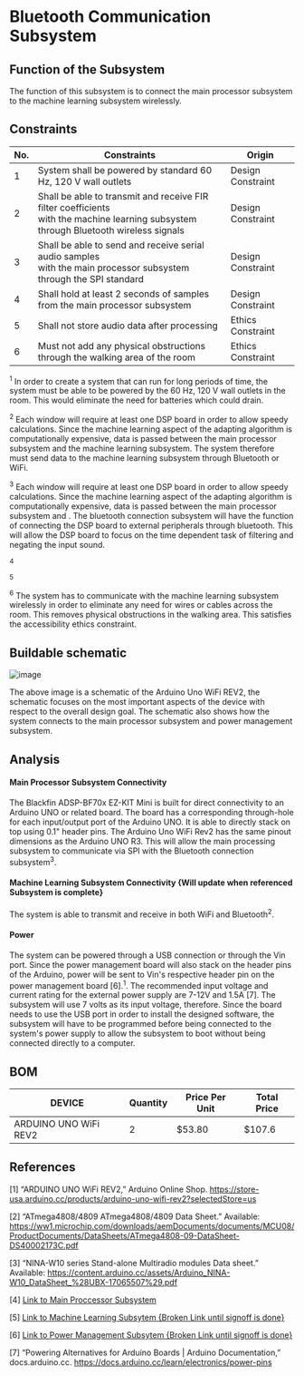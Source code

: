 # Bluetooth Communication Subsystem

## Function of the Subsystem

The function of this subsystem is to connect the main processor subsystem to the machine learning subsystem wirelessly.

## Constraints

| No. | Constraints                                                           | Origin            |
| --- | --------------------------------------------------------------------- | ----------------- |
| 1   | System shall be powered by standard 60 Hz, 120 V wall outlets         | Design Constraint |
| 2   | Shall be able to transmit and receive FIR filter coefficients<br>with the machine learning subsystem through Bluetooth wireless signals| Design Constraint |
| 3   | Shall be able to send and receive serial audio samples<br> with the main processor subsystem through the SPI standard | Design Constraint |
| 4   | Shall hold at least 2 seconds of samples from the main processor subsystem                   | Design Constraint |
| 5   | Shall not store audio data after processing                           | Ethics Constraint |
| 6   | Must not add any physical obstructions through the walking area of the room       | Ethics Constraint |

<sup>1</sup> In order to create a system that can run for long periods of time, the system must be able to be powered by the 60 Hz, 120 V wall outlets in the room. This would eliminate the need for batteries which could drain.

<sup>2</sup> Each window will require at least one DSP board in order to allow speedy calculations. Since the machine learning aspect of the adapting algorithm is computationally expensive, data is passed between the main processor subsystem and the machine learning subsystem. The system therefore must send data to the machine learning subsystem through Bluetooth or WiFi.



<sup>3</sup> Each window will require at least one DSP board in order to allow speedy calculations. Since the machine learning aspect of the adapting algorithm is computationally expensive, data is passed between the main processor subsystem and . The bluetooth connection subsystem will have the function of connecting the DSP board to external peripherals through bluetooth. This will allow the DSP board to focus on the time dependent task of filtering and negating the input sound.

<sup>4</sup>

<sup>5</sup>

<sup>6</sup> The system has to communicate with the machine learning subsystem wirelessly in order to eliminate any need for wires or cables across the room. This removes physical obstructions in the walking area. This satisfies the accessibility ethics constraint.


## Buildable schematic

![image](/Documentation/Images/BluetoothCommunication/Buildable-Schematics/)  

The above image is a schematic of the Arduino Uno WiFi REV2, the schematic focuses on the most important aspects of the device with respect to the overall design goal. The schematic also shows how the system connects to the main processor subsystem and power management subsystem. 

## Analysis

#### Main Processor Subsystem Connectivity
The Blackfin ADSP-BF70x EZ-KIT Mini is built for direct connectivity to an Arduino UNO or related board. The board has a corresponding through-hole for each input/output port of the Arduino UNO. It is able to directly stack on top using 0.1" header pins. The Arduino Uno WiFi Rev2 has the same pinout dimensions as the Arduino UNO R3. This will allow the main processing subsystem to communicate via SPI with the Bluetooth connection subsystem<sup>3</sup>.

#### Machine Learning Subsystem Connectivity {Will update when referenced Subsystem is complete}
The system is able to transmit and receive in both WiFi and Bluetooth<sup>2</sup>.

#### Power
The system can be powered through a USB connection or through the Vin port. Since the power management board will also stack on the header pins of the Arduino, power will be sent to Vin's respective header pin on the power management board [6].<sup>1</sup>. The recommended input voltage and current rating for the external power supply are 7-12V and 1.5A [7]. The subsystem will use 7 volts as its input voltage, therefore. Since the board needs to use the USB port in order to install the designed software, the subsystem will have to be programmed before being connected to the system's power supply to allow the subsystem to boot without being connected directly to a computer. 

## BOM
| DEVICE                | Quantity | Price Per Unit | Total Price |
| --------------------- | -------- | -------------- | ----------- |
| ARDUINO UNO WiFi REV2 | 2        | $53.80         | $107.6      |

## References

[1] “ARDUINO UNO WiFi REV2,” Arduino Online Shop. https://store-usa.arduino.cc/products/arduino-uno-wifi-rev2?selectedStore=us

[2] “ATmega4808/4809 ATmega4808/4809 Data Sheet.” Available: https://ww1.microchip.com/downloads/aemDocuments/documents/MCU08/ProductDocuments/DataSheets/ATmega4808-09-DataSheet-DS40002173C.pdf

[3] “NINA-W10 series Stand-alone Multiradio modules Data sheet.” Available: https://content.arduino.cc/assets/Arduino_NINA-W10_DataSheet_%28UBX-17065507%29.pdf

[4] [Link to Main Proccessor Subsystem](/Documentation/Signoffs/Main_Processor.md)

[5] [Link to Machine Learning Subsytem {Broken Link until signoff is done}](/Documentation/Signoffs/)

[6] [Link to Power Management Subsytem {Broken Link until signoff is done}](/Documentation/Signoffs/)

[7] “Powering Alternatives for Arduino Boards | Arduino Documentation,” docs.arduino.cc. https://docs.arduino.cc/learn/electronics/power-pins

